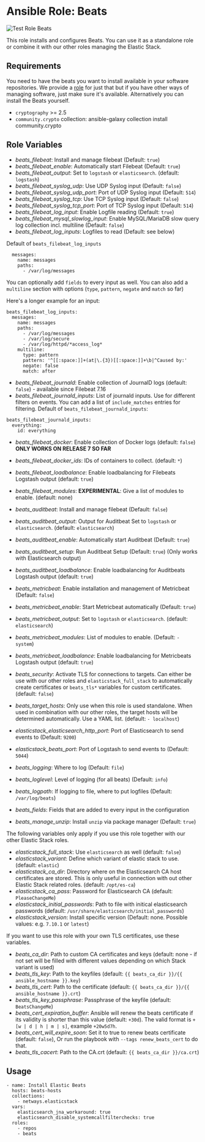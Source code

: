 Ansible Role: Beats
=========

![Test Role Beats](https://github.com/netways/ansible-collection-elasticstack/actions/workflows/test_role_beats.yml/badge.svg)

This role installs and configures Beats. You can use it as a standalone role or combine it with our other roles managing the Elastic Stack.

Requirements
------------

You need to have the beats you want to install available in your software repositories. We provide a [role](./role-repos.md) for just that but if you have other ways of managing software, just make sure it's available. Alternatively you can install the Beats yourself.

* `cryptography` >= 2.5 
* `community.crypto` collection: ansible-galaxy collection install community.crypto

Role Variables
--------------

* *beats_filebeat*: Install and manage filebeat (Default: `true`)
* *beats_filebeat_enable*: Automatically start Filebeat (Default: `true`)
* *beats_filebeat_output*: Set to `logstash` or `elasticsearch`. (default: `logstash`)
* *beats_filebeat_syslog_udp*: Use UDP Syslog input (Default: `false`)
* *beats_filebeat_syslog_udp_port*: Port of UDP Syslog input (Default: `514`)
* *beats_filebeat_syslog_tcp*: Use TCP Syslog input (Default: `false`)
* *beats_filebeat_syslog_tcp_port*: Port of TCP Syslog input (Default: `514`)
* *beats_filebeat_log_input*: Enable Logfile reading (Default: `true`)
* *beats_filebeat_mysql_slowlog_input*: Enable MySQL/MariaDB slow query log collection incl. multiline (Default: `false`)
* *beats_filebeat_log_inputs*: Logfiles to read (Default: see below)

Default of `beats_filebeat_log_inputs`

```
  messages:
    name: messages
    paths:
      - /var/log/messages
```

You can optionally add `fields` to every input as well. You can also add a `multiline` section with options (`type`, `pattern`, `negate` and `match` so far)

Here's a longer example for an input:
```
beats_filebeat_log_inputs:
  messages:
    name: messages
    paths:
      - /var/log/messages
      - /var/log/secure
      - /var/log/httpd/*access_log*
    multiline:
      type: pattern
      pattern: '^[[:space:]]+(at|\.{3})[[:space:]]+\b|^Caused by:'
      negate: false
      match: after
```
* *beats_filebeat_journald*: Enable collection of JournalD logs (default: `false`) - available since Filebeat 7.16
* *beats_filebeat_journald_inputs*: List of journald inputs. Use for different filters on events. You can add a list of `include_matches` entries for filtering.
Default of `beats_filebeat_journald_inputs`:
```
beats_filebeat_journald_inputs:
  everything:
    id: everything
```
* *beats_filebeat_docker*: Enable collection of Docker logs (default: `false`) **ONLY WORKS ON RELEASE 7 SO FAR**
* *beats_filebeat_docker_ids*: IDs of containers to collect. (default: `*`)

* *beats_filebeat_loadbalance*: Enable loadbalancing for Filebeats Logstash output (default: `true`)
* *beats_filebeat_modules*: **EXPERIMENTAL**: Give a list of modules to enable. (default: none)

* *beats_auditbeat*: Install and manage filebeat (Default: `false`)
* *beats_auditbeat_output*: Output for Auditbeat Set to `logstash` or `elasticsearch`. (default: `elasticsearch`)
* *beats_auditbeat_enable*: Automatically start Auditbeat (Default: `true`)
* *beats_auditbeat_setup*: Run Auditbeat Setup (Default: `true`) (Only works with Elasticsearch output)
* *beats_auditbeat_loadbalance*: Enable loadbalancing for Auditbeats Logstash output (default: `true`)

* *beats_metricbeat*: Enable installation and management of Metricbeat (Default: `false`)
* *beats_metricbeat_enable*: Start Metricbeat automatically (Default: `true`)
* *beats_metricbeat_output*: Set to `logstash` or `elasticsearch`. (default: `elasticsearch`)
* *beats_metricbeat_modules*: List of modules to enable. (Default: `- system`)
* *beats_metricbeat_loadbalance*: Enable loadbalancing for Metricbeats Logstash output (default: `true`)

* *beats_security*: Activate TLS for connections to targets. Can either be use with our other roles and `elasticstack_full_stack` to automatically create certificates or `beats_tls*` variables for custom certificates. (default: `false`)
* *beats_target_hosts*: Only use when this role is used standalone. When used in combination with our other roles, the target hosts will be determined automatically. Use a YAML list. (default: `- localhost`)
* *elasticstack_elasticsearch_http_port*: Port of Elasticsearch to send events to (Default: `9200`)
* *elasticstack_beats_port*: Port of Logstash to send events to (Default: `5044`)
* *beats_logging*: Where to log (Default: `file`)
* *beats_loglevel*: Level of logging (for all beats) (Default: `info`)
* *beats_logpath*: If logging to file, where to put logfiles (Default: `/var/log/beats`)
* *beats_fields*: Fields that are added to every input in the configuration
* *beats_manage_unzip*: Install `unzip` via package manager (Default: `true`)

The following variables only apply if you use this role together with our other Elastic Stack roles.

* *elasticstack_full_stack*: Use `elasticsearch` as well (default: `false`)
* *elasticstack_variant*: Define which variant of elastic stack to use. (default: `elastic`)
* *elasticstack_ca_dir*: Directory where on the Elasticsearch CA host certificates are stored. This is only useful in connection with out other Elastic Stack related roles. (default: `/opt/es-ca`)
* *elasticstack_ca_pass*: Password for Elasticsearch CA (default: `PleaseChangeMe`)
* *elasticstack_initial_passwords*: Path to file with initical elasticsearch passwords (default: `/usr/share/elasticsearch/initial_passwords`)
* *elasticstack_version*: Install specific version (Default: none. Possible values: e.g. `7.10.1` or `latest`)

If you want to use this role with your own TLS certificates, use these variables.

* *beats_ca_dir*: Path to custom CA certificates and keys (default: none - if not set will be filled with different values depending on which Stack variant is used)
* *beats_tls_key*: Path to the keyfiles (default: `{{ beats_ca_dir }}/{{ ansible_hostname }}.key`)
* *beats_tls_cert*: Path to the certificate (default: `{{ beats_ca_dir }}/{{ ansible_hostname }}.crt`)
* *beats_tls_key_passphrase*: Passphrase of the keyfile (default: `BeatsChangeMe`)
* *beats_cert_expiration_buffer*: Ansible will renew the beats certificate if its validity is shorter than this value (default: `+30d`). The valid format is `+[w | d | h | m | s]`, example `+20w5d7h`. 
* *beats_cert_will_expire_soon*: Set it to true to renew beats certificate (default: `false`), Or run the playbook with `--tags renew_beats_cert` to do that.
* *beats_tls_cacert*: Path to the CA.crt (default: `{{ beats_ca_dir }}/ca.crt`)

## Usage

```
- name: Install Elastic Beats
  hosts: beats-hosts
  collections:
    - netways.elasticstack
  vars:
    elasticsearch_jna_workaround: true
    elasticsearch_disable_systemcallfilterchecks: true
  roles:
    - repos
    - beats
```
